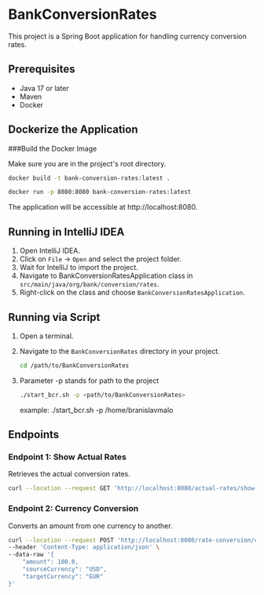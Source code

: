 # BankConversionRates

This project is a Spring Boot application for handling currency conversion rates.

## Prerequisites

- Java 17 or later
- Maven
- Docker

## Dockerize the Application

###Build the Docker Image

Make sure you are in the project's root directory.

```bash
docker build -t bank-conversion-rates:latest .
```

```bash
docker run -p 8080:8080 bank-conversion-rates:latest
```

The application will be accessible at http://localhost:8080.

## Running in IntelliJ IDEA

1. Open IntelliJ IDEA.
2. Click on `File` -> `Open` and select the project folder.
3. Wait for IntelliJ to import the project.
4. Navigate to BankConversionRatesApplication class in `src/main/java/org/bank/conversion/rates`.
5. Right-click on the class and choose `BankConversionRatesApplication`.

## Running via Script

1. Open a terminal.
2. Navigate to the `BankConversionRates` directory in your project.
   ```bash
   cd /path/to/BankConversionRates
   ```
3. Parameter -p stands for path to the project
   ```bash
   ./start_bcr.sh -p <path/to/BankConversionRates>
   ```

   example: ./start_bcr.sh -p /home/branislavmalo

## Endpoints

### Endpoint 1: Show Actual Rates

Retrieves the actual conversion rates.

```bash
curl --location --request GET 'http://localhost:8080/actual-rates/show-rates'
```

### Endpoint 2: Currency Conversion

Converts an amount from one currency to another.

```bash
curl --location --request POST 'http://localhost:8080/rate-conversion/convert' \
--header 'Content-Type: application/json' \
--data-raw '{
    "amount": 100.0,
    "sourceCurrency": "USD",
    "targetCurrency": "EUR"
}'
```